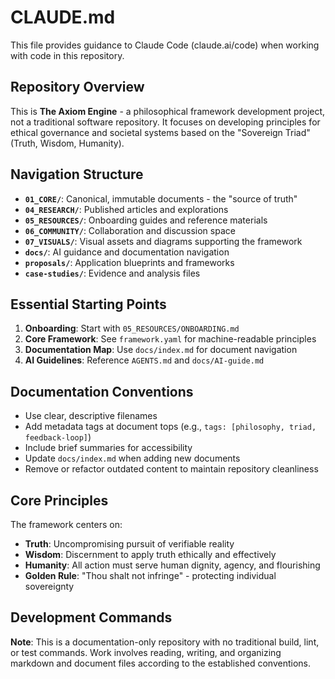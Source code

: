 # CLAUDE.md

This file provides guidance to Claude Code (claude.ai/code) when working with code in this repository.

## Repository Overview

This is **The Axiom Engine** - a philosophical framework development project, not a traditional software repository. It focuses on developing principles for ethical governance and societal systems based on the "Sovereign Triad" (Truth, Wisdom, Humanity).

## Navigation Structure

- **`01_CORE/`**: Canonical, immutable documents - the "source of truth"
- **`04_RESEARCH/`**: Published articles and explorations
- **`05_RESOURCES/`**: Onboarding guides and reference materials
- **`06_COMMUNITY/`**: Collaboration and discussion space
- **`07_VISUALS/`**: Visual assets and diagrams supporting the framework
- **`docs/`**: AI guidance and documentation navigation
- **`proposals/`**: Application blueprints and frameworks
- **`case-studies/`**: Evidence and analysis files

## Essential Starting Points

1. **Onboarding**: Start with `05_RESOURCES/ONBOARDING.md`
2. **Core Framework**: See `framework.yaml` for machine-readable principles
3. **Documentation Map**: Use `docs/index.md` for document navigation
4. **AI Guidelines**: Reference `AGENTS.md` and `docs/AI-guide.md`

## Documentation Conventions

- Use clear, descriptive filenames
- Add metadata tags at document tops (e.g., `tags: [philosophy, triad, feedback-loop]`)
- Include brief summaries for accessibility
- Update `docs/index.md` when adding new documents
- Remove or refactor outdated content to maintain repository cleanliness

## Core Principles

The framework centers on:
- **Truth**: Uncompromising pursuit of verifiable reality
- **Wisdom**: Discernment to apply truth ethically and effectively
- **Humanity**: All action must serve human dignity, agency, and flourishing
- **Golden Rule**: "Thou shalt not infringe" - protecting individual sovereignty

## Development Commands

**Note**: This is a documentation-only repository with no traditional build, lint, or test commands. Work involves reading, writing, and organizing markdown and document files according to the established conventions.